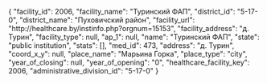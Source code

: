 {
    "facility_id": 2006,
    "facility_name": "Туринский ФАП",
    "district_id": "5-17-0",
    "district_name": "Пуховичский район",
    "facility_url": "http:\/\/healthcare.by\/instinfo.php?orgnum=15153",
    "facility_address": "д. Турин",
    "facility_type": null,
    "ap_1": null,
    "name": "Туринский ФАП",
    "state": "public institution",
    "stats": [],
    "med_id": 473,
    "address": "д. Турин",
    "coord_x_y": null,
    "place_name": "Марьина Горка",
    "place_type": "city",
    "year_of_closing": null,
    "year_of_opening": "0",
    "healthcare_facility_key": 2006,
    "administrative_division_id": "5-17-0"
}